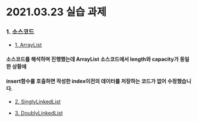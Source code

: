 # 2021.03.23 실습 과제

### 1. 소스코드
- [1. ArrayList](ArrayList.py)
#### 소스코드를 해석하며 진행했는데 ArrayList 소스코드에서 length와 capacity가 동일한 상황에
#### insert함수를 호출하면 작성한 index이전의 데이터를 저장하는 코드가 없어 수정했습니다.

- [2. SinglyLinkedList](SinglyLinkedList.py)

- [3. DoublyLinkedList](DoublyLinkedList.py)